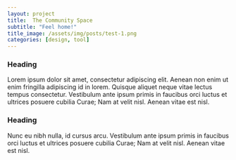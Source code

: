 ```yaml
---
layout: project
title:  The Community Space
subtitle: "Feel home!"
title_image: /assets/img/posts/test-1.png
categories: [design, tool]
---
```


### Heading

Lorem ipsum dolor sit amet, consectetur adipiscing elit. Aenean non enim ut enim fringilla adipiscing id in lorem. Quisque aliquet neque vitae lectus tempus consectetur. Vestibulum ante ipsum primis in faucibus orci luctus et ultrices posuere cubilia Curae; Nam at velit nisl. Aenean vitae est nisl.

### Heading

Nunc eu nibh nulla, id cursus arcu. Vestibulum ante ipsum primis in faucibus orci luctus et ultrices posuere cubilia Curae; Nam at velit nisl. Aenean vitae est nisl.
